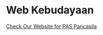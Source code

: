 # Web Kebudayaan
[Check Our Website for PAS Pancasila](https://danishhhhhh.github.io/web_kebudayaan/)

